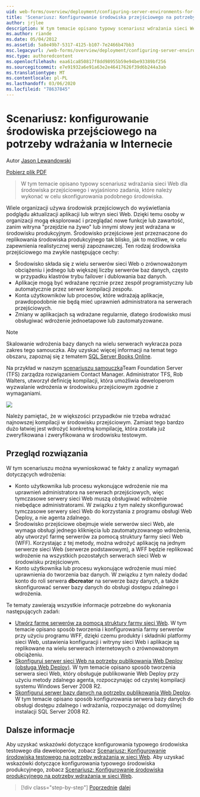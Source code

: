 ```yaml
---
uid: web-forms/overview/deployment/configuring-server-environments-for-web-deployment/scenario-configuring-a-staging-environment-for-web-deployment
title: 'Scenariusz: Konfigurowanie środowiska przejściowego na potrzeby wdrażania w sieci Web | Microsoft Docs'
author: jrjlee
description: W tym temacie opisano typowy scenariusz wdrażania sieci Web dla środowiska tymczasowego i wyjaśniono zadania, które należy wykonać w celu skonfigurowania podobnej ENV...
ms.author: riande
ms.date: 05/04/2012
ms.assetid: 5a8e49b7-5317-4125-b107-7e2466b47bb3
msc.legacyurl: /web-forms/overview/deployment/configuring-server-environments-for-web-deployment/scenario-configuring-a-staging-environment-for-web-deployment
msc.type: authoredcontent
ms.openlocfilehash: eaa61ca850817f8dd98955b59e94be93389bf256
ms.sourcegitcommit: e7e91932a6e91a63e2e46417626f39d6b244a3ab
ms.translationtype: MT
ms.contentlocale: pl-PL
ms.lasthandoff: 03/06/2020
ms.locfileid: "78637845"
---
```

# <a name="scenario-configuring-a-staging-environment-for-web-deployment"></a>Scenariusz: konfigurowanie środowiska przejściowego na potrzeby wdrażania w Internecie

Autor [Jason Lewandowski](https://github.com/jrjlee)

[Pobierz plik PDF](https://msdnshared.blob.core.windows.net/media/MSDNBlogsFS/prod.evol.blogs.msdn.com/CommunityServer.Blogs.Components.WeblogFiles/00/00/00/63/56/8130.DeployingWebAppsInEnterpriseScenarios.pdf)

> W tym temacie opisano typowy scenariusz wdrażania sieci Web dla środowiska przejściowego i wyjaśniono zadania, które należy wykonać w celu skonfigurowania podobnego środowiska.

Wiele organizacji używa środowisk przejściowych do wyświetlania podglądu aktualizacji aplikacji lub witryn sieci Web. Dzięki temu osoby w organizacji mogą eksplorować i przeglądać nowe funkcje lub zawartość, zanim witryna "przejdzie na żywo" lub innymi słowy jest wdrażana w środowisku produkcyjnym. Środowisko przejściowe jest przeznaczone do replikowania środowiska produkcyjnego tak blisko, jak to możliwe, w celu zapewnienia realistycznej wersji zapoznawczej. Ten rodzaj środowiska przejściowego ma zwykle następujące cechy:

- Środowisko składa się z wielu serwerów sieci Web o zrównoważonym obciążeniu i jednego lub większej liczby serwerów baz danych, często w przypadku klastrów trybu failover i dublowania baz danych.
- Aplikacje mogą być wdrażane ręcznie przez zespół programistyczny lub automatycznie przez serwer kompilacji zespołu.
- Konta użytkowników lub procesów, które wdrażają aplikacje, prawdopodobnie nie będą mieć uprawnień administratora na serwerach przejściowych.
- Zmiany w aplikacjach są wdrażane regularnie, dlatego środowisko musi obsługiwać wdrożenie jednoetapowe lub zautomatyzowane.

> [!NOTE]
> Skalowanie wdrożenia bazy danych na wielu serwerach wykracza poza zakres tego samouczka. Aby uzyskać więcej informacji na temat tego obszaru, zapoznaj się z tematem [SQL Server Books Online](https://technet.microsoft.com/library/ms130214.aspx).

Na przykład w naszym [scenariuszu samouczka](../deploying-web-applications-in-enterprise-scenarios/enterprise-web-deployment-scenario-overview.md)Team Foundation Server (TFS) zarządza rozwiązaniem Contact Manager. Administrator TFS, Rob Walters, utworzył definicję kompilacji, która umożliwia deweloperom wyzwalanie wdrożenia w środowisku przejściowym zgodnie z wymaganiami.

![](scenario-configuring-a-staging-environment-for-web-deployment/_static/image1.png)

Należy pamiętać, że w większości przypadków nie trzeba wdrażać najnowszej kompilacji w środowisku przejściowym. Zamiast tego bardzo dużo łatwiej jest wdrożyć konkretną kompilację, która została już zweryfikowana i zweryfikowana w środowisku testowym.

## <a name="solution-overview"></a>Przegląd rozwiązania

W tym scenariuszu można wywnioskować te fakty z analizy wymagań dotyczących wdrożenia:

- Konto użytkownika lub procesu wykonujące wdrożenie nie ma uprawnień administratora na serwerach przejściowych, więc tymczasowe serwery sieci Web muszą obsługiwać wdrożenie niebędące administratorami. W związku z tym należy skonfigurować tymczasowe serwery sieci Web do korzystania z programu obsługi Web Deploy, a nie agenta zdalnego.
- Środowisko przejściowe obejmuje wiele serwerów sieci Web, ale wymaga obsługi jednego kliknięcia lub zautomatyzowanego wdrożenia, aby utworzyć farmę serwerów za pomocą struktury farmy sieci Web (WFF). Korzystając z tej metody, można wdrożyć aplikację na jednym serwerze sieci Web (serwerze podstawowym), a WFF będzie replikować wdrożenie na wszystkich pozostałych serwerach sieci Web w środowisku przejściowym.
- Konto użytkownika lub procesu wykonujące wdrożenie musi mieć uprawnienia do tworzenia baz danych. W związku z tym należy dodać konto do roli serwera **dbcreator** na serwerze bazy danych, a także skonfigurować serwer bazy danych do obsługi dostępu zdalnego i wdrożenia.

Te tematy zawierają wszystkie informacje potrzebne do wykonania następujących zadań:

- [Utwórz farmę serwerów za pomocą struktury farmy sieci Web](creating-a-server-farm-with-the-web-farm-framework.md). W tym temacie opisano sposób tworzenia i konfigurowania farmy serwerów przy użyciu programu WFF, dzięki czemu produkty i składniki platformy sieci Web, ustawienia konfiguracji i witryny sieci Web i aplikacje są replikowane na wielu serwerach internetowych o zrównoważonym obciążeniu.
- [Skonfiguruj serwer sieci Web na potrzeby publikowania Web Deploy (obsługa Web Deploy)](configuring-a-web-server-for-web-deploy-publishing-web-deploy-handler.md). W tym temacie opisano sposób tworzenia serwera sieci Web, który obsługuje publikowanie Web Deploy przy użyciu metody zdalnego agenta, rozpoczynając od czystej kompilacji systemu Windows Server 2008 R2.
- [Skonfiguruj serwer bazy danych na potrzeby publikowania Web Deploy](configuring-a-database-server-for-web-deploy-publishing.md). W tym temacie opisano sposób konfigurowania serwera bazy danych do obsługi dostępu zdalnego i wdrażania, rozpoczynając od domyślnej instalacji SQL Server 2008 R2.

## <a name="further-reading"></a>Dalsze informacje

Aby uzyskać wskazówki dotyczące konfigurowania typowego środowiska testowego dla deweloperów, zobacz [Scenariusz: Konfigurowanie środowiska testowego na potrzeby wdrażania w sieci Web](scenario-configuring-a-test-environment-for-web-deployment.md). Aby uzyskać wskazówki dotyczące konfigurowania typowego środowiska produkcyjnego, zobacz [Scenariusz: Konfigurowanie środowiska produkcyjnego na potrzeby wdrażania w sieci Web](scenario-configuring-a-production-environment-for-web-deployment.md).

> [!div class="step-by-step"]
> [Poprzednie](scenario-configuring-a-test-environment-for-web-deployment.md)
> [dalej](scenario-configuring-a-production-environment-for-web-deployment.md)
